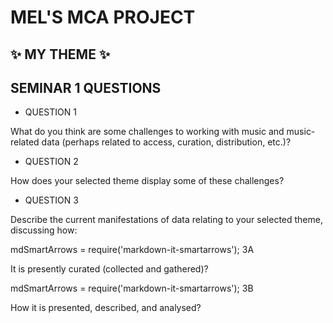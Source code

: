 # MEL'S MCA PROJECT

## :sparkles: MY THEME :sparkles:

## __SEMINAR 1 QUESTIONS__

* QUESTION 1

What do you think are some challenges to working with music and music-related data (perhaps related to access, curation, distribution, etc.)?

* QUESTION 2

How does your selected theme display some of these challenges?

* QUESTION 3

Describe the current manifestations of data relating to your selected theme, discussing how:

mdSmartArrows = require('markdown-it-smartarrows'); 3A

It is presently curated (collected and gathered)?

mdSmartArrows = require('markdown-it-smartarrows'); 3B

How it is presented, described, and analysed?
